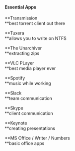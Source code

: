 #### Essential Apps

**Transmission              
**best torrent client out there

**Tuxera              
**allows you to write on NTFS

**The Unarchiver              
**extracting zips

**VLC PLayer              
**best media player ever

**Spotify              
**music while working

**Slack              
**team communication

**Skype              
**client communication

**Keynote    
**creating presentations

**MS Office / Writer / Numbers    
**basic office apps

